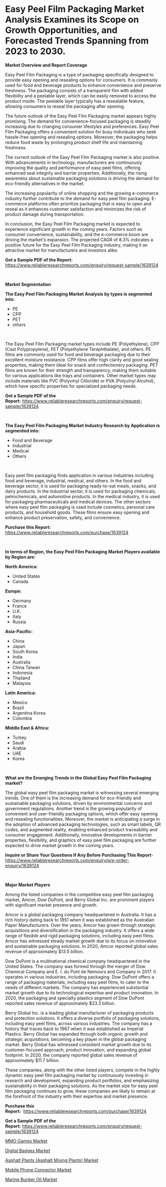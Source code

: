 <p><h1>Easy Peel Film Packaging Market Analysis Examines its Scope on Growth Opportunities, and Forecasted Trends Spanning from 2023 to 2030.</h1></p><p><strong>Market Overview and Report Coverage</strong></p>
<p><p>Easy Peel Film Packaging is a type of packaging specifically designed to provide easy opening and resealing options for consumers. It is commonly used for food and beverage products to enhance convenience and preserve freshness. The packaging consists of a transparent film with added flexibility and a peelable layer, which can be easily removed to access the product inside. The peelable layer typically has a resealable feature, allowing consumers to reseal the packaging after opening.</p><p>The future outlook of the Easy Peel Film Packaging market appears highly promising. The demand for convenience-focused packaging is steadily increasing due to changing consumer lifestyles and preferences. Easy Peel Film Packaging offers a convenient solution for busy individuals who seek hassle-free opening and resealing options. Moreover, the packaging helps reduce food waste by prolonging product shelf life and maintaining freshness.</p><p>The current outlook of the Easy Peel Film Packaging market is also positive. With advancements in technology, manufacturers are continuously improving the quality and performance of easy peel films, offering enhanced seal integrity and barrier properties. Additionally, the rising awareness about sustainable packaging solutions is driving the demand for eco-friendly alternatives in the market.</p><p>The increasing popularity of online shopping and the growing e-commerce industry further contribute to the demand for easy peel film packaging. E-commerce platforms often prioritize packaging that is easy to open and reseal as it enhances customer satisfaction and minimizes the risk of product damage during transportation.</p><p>In conclusion, the Easy Peel Film Packaging market is expected to experience significant growth in the coming years. Factors such as consumer convenience, sustainability, and the e-commerce boom are driving the market's expansion. The projected CAGR of 8.3% indicates a positive future for the Easy Peel Film Packaging industry, making it an attractive market for manufacturers and investors alike.</p></p>
<p><strong>Get a Sample PDF of the Report:</strong> <a href="https://www.reliableresearchreports.com/enquiry/request-sample/1639124">https://www.reliableresearchreports.com/enquiry/request-sample/1639124</a></p>
<p>&nbsp;</p>
<p><strong>Market Segmentation</strong></p>
<p><strong>The Easy Peel Film Packaging Market Analysis by types is segmented into:</strong></p>
<p><ul><li>PE</li><li>CPP</li><li>PET</li><li>others</li></ul></p>
<p>&nbsp;</p>
<p><p>The Easy Peel Film Packaging market types include PE (Polyethylene), CPP (Cast Polypropylene), PET (Polyethylene Terephthalate), and others. PE films are commonly used for food and beverage packaging due to their excellent moisture resistance. CPP films offer high clarity and good sealing properties, making them ideal for snack and confectionery packaging. PET films are known for their strength and transparency, making them suitable for various applications like trays and containers. Other market types may include materials like PVC (Polyvinyl Chloride) or PVA (Polyvinyl Alcohol), which have specific properties for specialized packaging needs.</p></p>
<p><strong>Get a Sample PDF of the Report:</strong>&nbsp;<a href="https://www.reliableresearchreports.com/enquiry/request-sample/1639124">https://www.reliableresearchreports.com/enquiry/request-sample/1639124</a></p>
<p>&nbsp;</p>
<p><strong>The Easy Peel Film Packaging Market Industry Research by Application is segmented into:</strong></p>
<p><ul><li>Food and Beverage</li><li>Industrial</li><li>Medical</li><li>Others</li></ul></p>
<p>&nbsp;</p>
<p><p>Easy peel film packaging finds application in various industries including food and beverage, industrial, medical, and others. In the food and beverage sector, it is used for packaging ready-to-eat meals, snacks, and dairy products. In the industrial sector, it is used for packaging chemicals, petrochemicals, and automotive products. In the medical industry, it is used for packaging pharmaceuticals and medical devices. The other sectors where easy peel film packaging is used include cosmetics, personal care products, and household goods. These films ensure easy opening and enhance product preservation, safety, and convenience.</p></p>
<p><strong>Purchase this Report:</strong>&nbsp; <a href="https://www.reliableresearchreports.com/purchase/1639124">https://www.reliableresearchreports.com/purchase/1639124</a></p>
<p>&nbsp;</p>
<p><strong>In terms of Region, the Easy Peel Film Packaging Market Players available by Region are:</strong></p>
<p>
    <p> <strong> North America: </strong>
        <ul>
            <li>United States</li>
            <li>Canada</li>
        </ul>
        </p> 
    <p> <strong> Europe: </strong>
        <ul>
            <li>Germany</li>
            <li>France</li>
            <li>U.K.</li>
            <li>Italy</li>
            <li>Russia</li>
        </ul>
        </p> 
    <p> <strong> Asia-Pacific: </strong>
        <ul>
            <li>China</li>
            <li>Japan</li>
            <li>South Korea</li>
            <li>India</li>
            <li>Australia</li>
            <li>China Taiwan</li>
            <li>Indonesia</li>
            <li>Thailand</li>
            <li>Malaysia</li>
        </ul>
        </p> 
    <p> <strong> Latin America: </strong>
        <ul>
            <li>Mexico</li>
            <li>Brazil</li>
            <li>Argentina Korea</li>
            <li>Colombia</li>
        </ul>
        </p> 
    <p> <strong> Middle East & Africa: </strong>
        <ul>
            <li>Turkey</li>
            <li>Saudi</li>
            <li>Arabia</li>
            <li>UAE</li>
            <li>Korea</li>
        </ul>
    </p>
    </p>
<p>&nbsp;</p>
<p><strong>What are the Emerging Trends in the Global Easy Peel Film Packaging market?</strong></p>
<p><p>The global easy peel film packaging market is witnessing several emerging trends. One of them is the increasing demand for eco-friendly and sustainable packaging solutions, driven by environmental concerns and government regulations. Another trend is the growing popularity of convenient and user-friendly packaging options, which offer easy opening and resealing functionalities. Moreover, the market is anticipating a surge in the adoption of advanced packaging technologies, such as smart labels, QR codes, and augmented reality, enabling enhanced product traceability and consumer engagement. Additionally, innovative developments in barrier properties, flexibility, and graphics of easy peel film packaging are further expected to drive market growth in the coming years.</p></p>
<p><strong>Inquire or Share Your Questions If Any Before Purchasing This Report</strong>- <a href="https://www.reliableresearchreports.com/enquiry/pre-order-enquiry/1639124">https://www.reliableresearchreports.com/enquiry/pre-order-enquiry/1639124</a></p>
<p>&nbsp;</p>
<p><strong>Major Market Players</strong></p>
<p><p>Among the listed companies in the competitive easy peel film packaging market, Amcor, Dow DuPont, and Berry Global Inc. are prominent players with significant market presence and growth.</p><p>Amcor is a global packaging company headquartered in Australia. It has a rich history dating back to 1851 when it was established as the Australian Paper Manufacturers. Over the years, Amcor has grown through strategic acquisitions and diversification in the packaging industry. It offers a wide range of flexible and rigid packaging solutions, including easy peel films. Amcor has witnessed steady market growth due to its focus on innovative and sustainable packaging solutions. In 2020, Amcor reported global sales revenue of approximately $13.5 billion.</p><p>Dow DuPont is a multinational chemical company headquartered in the United States. The company was formed through the merger of Dow Chemical Company and E. I. du Pont de Nemours and Company in 2017. It operates in various industries, including packaging. Dow DuPont offers a range of packaging materials, including easy peel films, to cater to the needs of different markets. The company has experienced substantial market growth due to its technological expertise and product innovation. In 2020, the packaging and specialty plastics segment of Dow DuPont reported sales revenue of approximately $23.3 billion.</p><p>Berry Global Inc. is a leading global manufacturer of packaging products and protection solutions. It offers a diverse portfolio of packaging solutions, including easy peel films, across various industries. The company has a history that traces back to 1967 when it was established as Imperial Plastics. Berry Global has expanded through both organic growth and strategic acquisitions, becoming a key player in the global packaging market. Berry Global has witnessed consistent market growth due to its customer-focused approach, product innovation, and expanding global footprint. In 2020, the company reported global sales revenue of approximately $11.7 billion.</p><p>These companies, along with the other listed players, compete in the highly dynamic easy peel film packaging market by continuously investing in research and development, expanding product portfolios, and emphasizing sustainability in their packaging solutions. As the market size for easy peel film packaging continues to grow, these companies are likely to remain at the forefront of the industry with their expertise and market presence.</p></p>
<p><strong>Purchase this Report:</strong>&nbsp;&nbsp;<a href="https://www.reliableresearchreports.com/purchase/1639124">https://www.reliableresearchreports.com/purchase/1639124</a></p>
<p></p>
<p><strong>Get a Sample PDF of the Report:</strong>&nbsp;<a href="https://www.reliableresearchreports.com/enquiry/request-sample/1639124">https://www.reliableresearchreports.com/enquiry/request-sample/1639124</a></p>
<p><p><a href="https://medium.com/@audieyost1952/mmo-games-market-current-market-share-cagr-growth-projection-and-forecast-till-2030-54a83df13744">MMO Games Market</a></p><p><a href="https://medium.com/@tonikuhic/digital-badges-market-trends-and-market-analysis-forecasted-for-period-2023-2030-0286c3c79054">Digital Badges Market</a></p><p><a href="https://www.linkedin.com/pulse/asphalt-plants-mixing-market-size-share-global-analysis/">Asphalt Plants (Asphalt Mixing Plants) Market</a></p><p><a href="https://www.linkedin.com/pulse/mobile-phone-connector-market-challenges-opportunities/">Mobile Phone Connector Market</a></p><p><a href="https://www.linkedin.com/pulse/marine-bunker-oil-market-size-share-amp-trends-analysis/">Marine Bunker Oil Market</a></p></p>